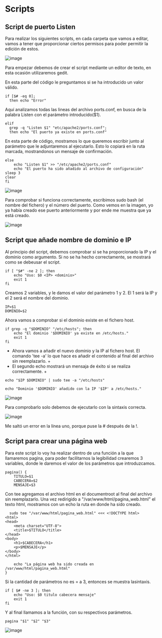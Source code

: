 # Scripts 

## Script de puerto Listen
Para realizar los siguientes scripts, en cada carpeta que vamos a editar, vamos a tener que proporcionar ciertos permisos para poder permitir la edición de estos.

![image](https://github.com/user-attachments/assets/00a738a6-2db8-4ee8-b7b1-ce909f9a016b)

Para empezar debemos de crear el script mediante un editor de texto, en esta ocasión utilizaremos gedit. 

En esta parte del código le preguntamos si se ha introducido un valor válido.

````
if [$# -eq 0];
  then echo "Error"
````

Aquí analizamos todas las lineas del archivo ports.conf, en busca de la palabra Listen con el parámetro introducido($1).

````
elif
  grep -q "Listen $1" "etc/apache2/ports.conf";
  then echo "El puerto ya existe en ports.conf"
````

En esta parte de código, mostramos lo que queremos escribir junto al parámetro que le adjuntaremos al ejecutarlo. Esto lo copiará en la ruta marcada, mostrandonos un mensaje de confirmación.

````
else 
	echo "Listen $1" >> "/etc/apache2/ports.conf"
	echo "El puerto ha sido añadido al archivo de configuración"
sleep 3
clear
fi
````

![image](https://github.com/user-attachments/assets/89aab286-9cc2-4970-bac8-6803036fe07c)

Para comprobar si funciona correctamente, escribimos sudo bash (el nombre del fichero) y el número del puerto. Como vemos en la imagen, yo ya había creado ese puerto anteriormente y por ende me muestra que ya está creado.

![image](https://github.com/user-attachments/assets/97386953-fe3d-40ec-84f1-5aa45939db57)

## Script que añade nombre de dominio e IP
Al principio del script, debemos comprobar si se ha proporcionado la IP y el dominio como argumento. Si no se ha hecho correctamente, se mostrará como se debeusar el script.

````
if [ "$#" -ne 2 ]; then
    echo "Uso: $0 <IP> <dominio>"
    exit 1
fi
````
Creamos 2 variables, y le damos el valor del parámetro 1 y 2. El 1 será la IP y el 2 será el nombre del dominio.

````
IP=$1
DOMINIO=$2
````
Ahora vamos a comprobar si el dominio existe en el fichero host.

````
if grep -q "$DOMINIO" "/etc/hosts"; then
    echo "El dominio '$DOMINIO' ya existe en /etc/hosts."
    exit 1
fi
````
+ Ahora vamos a añadir el nuevo dominio y la IP al fichero host. El comando 'tee -a' lo que hace es añadir el contenido al final del archivo sin reemplazarlo. +
+ El segundo echo mostrará un mensaja de éxito si se realiza correctamente. +

````
echo "$IP $DOMINIO" | sudo tee -a "/etc/hosts"

echo "Dominio '$DOMINIO' añadido con la IP '$IP' a /etc/hosts."
````

![image](https://github.com/user-attachments/assets/abd2e3ca-1e14-4157-b20b-93fa1a9f0bf1)

Para comprobarlo solo debemos de ejecutarlo con la sintaxis correcta.

![image](https://github.com/user-attachments/assets/8b2595f1-442d-4bc9-b333-d0a60dfdd16d)

Me saltó un error en la línea uno, porque puse la # después de la !.

## Script para crear una página web

Para este script lo voy ha realizar dentro de una función a la que llamaremos pagina, para poder facilitarnos la legibilidad crearemos 3 variables, donde le daremos el valor de los parámetros que introduzcamos.

````
pagina() {
    TITULO=$1
    CABECERA=$2
    MENSAJE=$3
````
Con tee agregamos el archivo html en el documentroot al final del archivo sin reemplazarlo. Una vez redirigido a "/var/www/html/pagina_web.html" el texto html, mostramos con un echo la ruta en donde ha sido creado.

````
  sudo tee "/var/www/html/pagina_web.html" <<< <!DOCTYPE html>
<html>
<head>
    <meta charset="UTF-8">
    <title>$TITULO</title>
</head>
<body>
    <h1>$CABECERA</h1>
    <p>$MENSAJE</p>
</body>
</html>

    echo "La página web ha sido creada en /var/www/html/pagina_web.html"
}
````
Si la cantidad de parámetros no es = a 3, entonces se muestra lasintaxis.

````
if [ $# -ne 3 ]; then
    echo "Uso: $0 titulo cabecera mensaje"
    exit 1
fi
````
Y al final llamamos a la función, con su respectivos parámetros.

````
pagina "$1" "$2" "$3"
````
![image](https://github.com/user-attachments/assets/169d1e40-23d2-430a-8149-738a163381cc)

